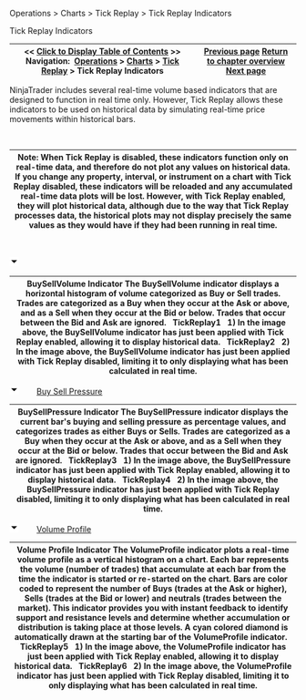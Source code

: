 ﻿


Operations \> Charts \> Tick Replay \> Tick Replay Indicators






















Tick Replay Indicators







| \<\< [Click to Display Table of Contents](power_volume_indicators.md) \>\> **Navigation:**     [Operations](operations.md) \> [Charts](charts.md) \> [Tick Replay](tick_replay.md) \> Tick Replay Indicators | [Previous page](tick_replay.md) [Return to chapter overview](tick_replay.md) [Next page](cot.md) |
| --- | --- |














NinjaTrader includes several real\-time volume based indicators that are designed to function in real time only. However, Tick Replay allows these indicators to be used on historical data by simulating real\-time price movements within historical bars.


 




| Note: When Tick Replay is disabled, these indicators function only on real\-time data, and therefore do not plot any values on historical data. If you change any property, interval, or instrument on a chart with Tick Replay disabled, these indicators will be reloaded and any accumulated real\-time data plots will be lost. However, with Tick Replay enabled, they will plot historical data, although due to the way that Tick Replay processes data, the historical plots may not display precisely the same values as they would have if they had been running in real time. |
| --- |



 


![tog_minus](tog_minus.gif)




| BuySellVolume Indicator The BuySellVolume indicator displays a horizontal histogram of volume categorized as Buy or Sell trades. Trades are categorized as a Buy when they occur at the Ask or above, and as a Sell when they occur at the Bid or below. Trades that occur between the Bid and Ask are ignored.    TickReplay1   1\) In the image above, the BuySellVolume indicator has just been applied with Tick Replay enabled, allowing it to display historical data.   TickReplay2   2\) In the image above, the BuySellVolume indicator has just been applied with Tick Replay disabled, limiting it to only displaying what has been calculated in real time. |
| --- |



![tog_minus](tog_minus.gif)        [Buy Sell Pressure](javascript:HMToggle('toggle','BuySellPressure','BuySellPressure_ICON'))




| BuySellPressure Indicator The BuySellPressure indicator displays the current bar's buying and selling pressure as percentage values, and categorizes trades as either Buys or Sells. Trades are categorized as a Buy when they occur at the Ask or above, and as a Sell when they occur at the Bid or below. Trades that occur between the Bid and Ask are ignored.    TickReplay3   1\) In the image above, the BuySellPressure indicator has just been applied with Tick Replay enabled, allowing it to display historical data.   TickReplay4   2\) In the image above, the BuySellPressure indicator has just been applied with Tick Replay disabled, limiting it to only displaying what has been calculated in real time. |
| --- |



![tog_minus](tog_minus.gif)        [Volume Profile](javascript:HMToggle('toggle','VolumeProfile','VolumeProfile_ICON'))




| Volume Profile Indicator The VolumeProfile indicator plots a real\-time volume profile as a vertical histogram on a chart. Each bar represents the volume (number of trades) that accumulate at each bar from the time the indicator is started or re\-started on the chart. Bars are color coded to represent the number of Buys (trades at the Ask or higher), Sells (trades at the Bid or lower) and neutrals (trades between the market). This indicator provides you with instant feedback to identify support and resistance levels and determine whether accumulation or distribution is taking place at those levels. A cyan colored diamond is automatically drawn at the starting bar of the VolumeProfile indicator.   TickReplay5   1\) In the image above, the VolumeProfile indicator has just been applied with Tick Replay enabled, allowing it to display historical data.   TickReplay6   2\) In the image above, the VolumeProfile indicator has just been applied with Tick Replay disabled, limiting it to only displaying what has been calculated in real time. |
| --- |










